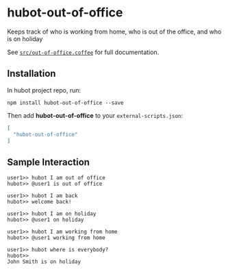 # hubot-out-of-office

Keeps track of who is working from home, who is out of the office, and who is on holiday

See [`src/out-of-office.coffee`](src/out-of-office.coffee) for full documentation.

## Installation

In hubot project repo, run:

`npm install hubot-out-of-office --save`

Then add **hubot-out-of-office** to your `external-scripts.json`:

```json
[
  "hubot-out-of-office"
]
```

## Sample Interaction

```
user1>> hubot I am out of office
hubot>> @user1 is out of office

user1>> hubot I am back
hubot>> welcome back!

user1>> hubot I am on holiday
hubot>> @user1 on holiday

user1>> hubot I am working from home
hubot>> @user1 working from home

user1>> hubot where is everybody?
hubot>> 
John Smith is on holiday
```
